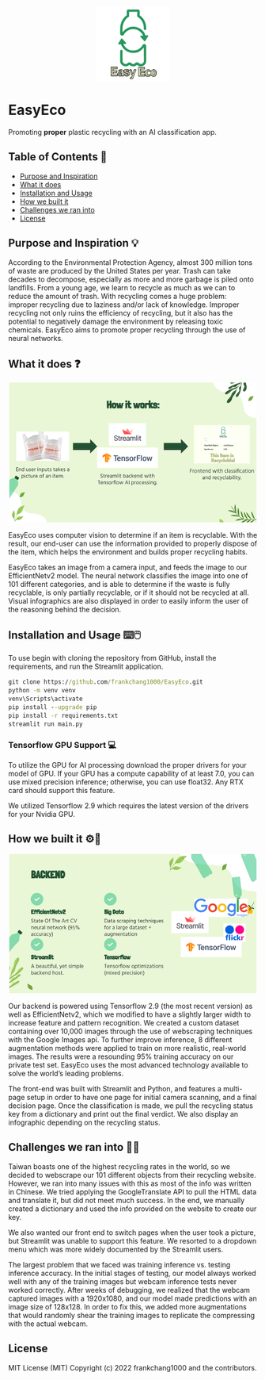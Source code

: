 <p align="center">
  <img src="https://github.com/frankchang1000/EasyEco/blob/main/docs/EasyEco-1 (1).jpg", width="150"/>
</p>

# EasyEco

Promoting **proper** plastic recycling with an AI classification app.

## Table of Contents 📑

* [Purpose and Inspiration](#purpose-and-inspiration)
* [What it does](#what-it-does)
* [Installation and Usage](#installation-and-usage)
* [How we built it](#how-we-built-it)
* [Challenges we ran into](#challenges-we-ran-into)
* [License](#license)

## Purpose and Inspiration 💡

According to the Environmental Protection Agency, almost 300 million tons of waste are produced by the United States per year. Trash can take decades to decompose, especially as more and more garbage is piled onto landfills. From a young age, we learn to recycle as much as we can to reduce the amount of trash. With recycling comes a huge problem: improper recycling due to laziness and/or lack of knowledge. Improper recycling not only ruins the efficiency of  recycling, but it also has the potential to negatively damage the environment by releasing toxic chemicals. EasyEco aims to promote proper recycling through the use of neural networks.

## What it does ❓

<p align="center">
  <img src="https://github.com/frankchang1000/EasyEco/blob/main/docs/slides/howitworks.png", width="500"/>
</p>

EasyEco uses computer vision to determine if an item is recyclable. With the result, our end-user can use the information provided to properly dispose of the item, which helps the environment and builds proper recycling habits. 

EasyEco takes an image from a camera input, and feeds the image to our EfficientNetv2 model. The neural network classifies the image into one of 101 different categories, and is able to determine if the waste is fully recyclable, is only partially recyclable, or if it should not be recycled at all. Visual infographics are also displayed in order to easily inform the user of the reasoning behind the decision.

## Installation and Usage ⌨️🖱️

To use begin with cloning the repository from GitHub, install the requirements, and run the Streamlit application.

```cmd
git clone https://github.com/frankchang1000/EasyEco.git
python -m venv venv 
venv\Scripts\activate
pip install --upgrade pip
pip install -r requirements.txt
streamlit run main.py
```

### Tensorflow GPU Support 💻

To utilize the GPU for AI processing download the proper drivers for your model of GPU. If your GPU has a compute capability of at least 7.0, you can use mixed precision inference; otherwise, you can use float32. Any RTX card should support this feature.

We utilized Tensorflow 2.9 which requires the latest version of the drivers for your Nvidia GPU.

## How we built it ⚙️🔧

<p align="center">
  <img src="https://github.com/frankchang1000/EasyEco/blob/main/docs/slides/backend.png", width="500"/>
</p>

Our backend is powered using Tensorflow 2.9 (the most recent version) as well as EfficientNetv2, which we modified to have a slightly larger width to increase feature and pattern recognition. We created a custom dataset containing over 10,000 images through the use of webscraping techniques with the Google Images api. To further improve inference, 8 different augmentation methods were applied to train on more realistic, real-world images. The results were a resounding 95% training accuracy on our private test set. EasyEco uses the most advanced technology available to solve the world’s leading problems.

The front-end was built with Streamlit and Python, and features a multi-page setup in order to have one page for initial camera scanning, and a final decision page. Once the classification is made, we pull the recycling status key from a dictionary and print out the final verdict. We also display an infographic depending on the recycling status. 

## Challenges we ran into 👷‍♂️

Taiwan boasts one of the highest recycling rates in the world, so we decided to webscrape our 101 different objects from their recycling website. However, we ran into many issues with this as most of the info was written in Chinese. We tried applying the GoogleTranslate API to pull the HTML data and translate it, but did not meet much success. In the end, we manually created a dictionary and used the info provided on the website to create our key. 

We also wanted our front end to switch pages when the user took a picture, but Streamlit was unable to support this feature. We resorted to a dropdown menu which was more widely documented by the Streamlit users.

The largest problem that we faced was training inference vs. testing inference accuracy. In the initial stages of testing, our model always worked well with any of the training images but webcam inference tests never worked correctly. After weeks of debugging, we realized that the webcam captured images with a 1920x1080, and our model made predictions with an image size of 128x128. In order to fix this, we added more augmentations that would randomly shear the training images to replicate the compressing with the actual webcam.

## License

MIT License (MIT) Copyright (c) 2022 frankchang1000 and the contributors.
